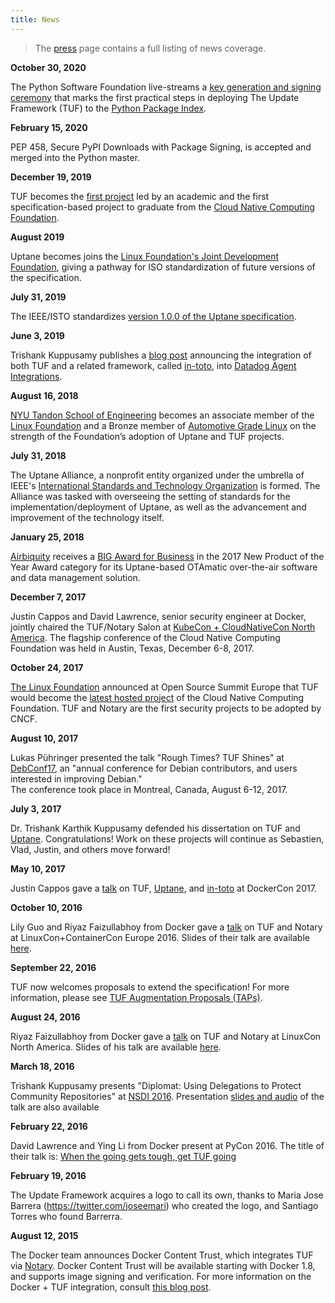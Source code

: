 ```yaml
---
title: News
---
```


> The [press](/press) page contains a full listing of news coverage.

**October 30, 2020**

The Python Software Foundation live-streams a [key generation and signing ceremony](https://www.youtube.com/watch?v=jjAq7S49eow&t=3078s) that marks the first practical steps in deploying The Update Framework (TUF) to the [Python Package Index](pypi.org).  

**February 15, 2020**

PEP 458, Secure PyPI Downloads with Package Signing, is accepted and merged into the Python master.

**December 19, 2019**

TUF becomes the [first project](https://engineering.nyu.edu/news/open-source-system-secure-software-updates-graduates-protect-leading-cloud-services) led by an academic and the first specification-based project to graduate from the [Cloud Native Computing Foundation](https://www.cncf.io/). 

**August 2019** 

Uptane becomes joins the [Linux Foundation's Joint Development Foundation](https://www.jointdevelopment.org/), giving
a pathway for ISO standardization of future versions of the specification.

**July 31, 2019** 

The IEEE/ISTO standardizes [version 1.0.0 of the Uptane specification](https://uptane.github.io/papers/ieee-isto-6100.1.0.0.uptane-standard.html).

**June 3, 2019**

Trishank Kuppusamy publishes a [blog post](https://www.datadoghq.com/blog/engineering/secure-publication-of-datadog-agent-integrations-with-tuf-and-in-toto/) announcing the integration of both TUF and a related framework, called [in-toto](https://in-toto.io/), into [Datadog Agent Integrations](https://docs.datadoghq.com/getting_started/integrations/).

**August 16, 2018** 

[NYU Tandon School of Engineering](https://engineering.nyu.edu/) becomes an associate member of the
[Linux Foundation](https://www.linuxfoundation.org/) and a Bronze member of [Automotive Grade Linux](https://www.automotivelinux.org/) on the strength of the Foundation’s adoption of Uptane and TUF projects.


**July 31, 2018** 

The Uptane Alliance, a nonprofit entity organized under the umbrella of
IEEE's [International Standards and Technology Organization](https://ieee-isto.org/) is formed.
The Alliance was tasked with overseeing the setting of standards for the implementation/deployment of Uptane, as well as the advancement and improvement of the technology itself.

**January 25, 2018**

[Airbiquity](https://www.airbiquity.com) receives a [BIG Award for Business](https://www.airbiquity.com/news/press-releases/airbiquity-otamatic-named-2017-new-product-year-business-intelligence-group) in the 2017 New Product of the Year Award category for its
Uptane-based OTAmatic over-the-air software and data management solution.

**December 7, 2017**

Justin Cappos and David Lawrence, senior security engineer at Docker, jointly
chaired the TUF/Notary Salon at [KubeCon + CloudNativeCon North America](https://events17.linuxfoundation.org/events/kubecon-and-cloudnativecon-north-america/program/schedule). The flagship conference of the Cloud Native Computing Foundation
was held in Austin, Texas, December 6-8, 2017.

**October 24, 2017**

[The Linux Foundation](https://www.linuxfoundation.org/) announced at Open Source
Summit Europe that TUF would become the [latest hosted project](https://www.linuxfoundation.org/cloud-containers-virtualization/cncf-host-two-security-projects-notary-tuf-specification/) of the Cloud Native Computing Foundation.
TUF and Notary are the first security projects to be adopted by CNCF.


**August 10, 2017**

Lukas Pühringer presented the talk "Rough Times? TUF Shines" at [DebConf17](https://debconf17.debconf.org/talks/153/), an "annual conference for Debian contributors, and users interested in improving Debian."  
The conference took place in Montreal, Canada, August 6-12, 2017.


**July 3, 2017**

Dr. Trishank Karthik Kuppusamy defended his dissertation on TUF and
[Uptane](https://uptane.github.io).  Congratulations!  Work on these projects
will continue as Sebastien, Vlad, Justin, and others move forward!

**May 10, 2017**

Justin Cappos gave a
[talk](https://ssl.engineering.nyu.edu/blog/2017-04-24-DockerCon) on TUF,
[Uptane](https://uptane.github.io), and [in-toto](https://in-toto.io/) at
DockerCon 2017.

**October 10, 2016**

Lily Guo and Riyaz Faizullabhoy from Docker gave a
[talk](https://linuxconcontainerconeurope2016.sched.org/event/7oI1/software-update-security-when-the-going-gets-tough-get-tuf-going-riyaz-faizullabhoy-lily-guo-docker?iframe=no&w=i:100;&sidebar=yes&bg=no)
on TUF and Notary at LinuxCon+ContainerCon Europe 2016. Slides of their talk
are available
[here](https://schd.ws/hosted_files/linuxconcontainerconeurope2016/50/When%20the%20going%20gets%20tough%2C%20get%20TUF%20going%21%20Linuxcon%20EU.pdf).

**September 22, 2016**

TUF now welcomes proposals to extend the specification! For more information,
please see [TUF Augmentation Proposals
(TAPs)](https://github.com/theupdateframework/taps).

**August 24, 2016**

Riyaz Faizullabhoy from Docker gave a
[talk](https://lcccna2016.sched.org/event/7JWU/when-the-going-gets-tough-get-tuf-going-riyaz-faizullabhoy-docker)
on TUF and Notary at LinuxCon North America.  Slides of his talk are available
[here](https://events.linuxfoundation.org/events/linuxcon-north-america/program/slides).

**March 18, 2016**

Trishank Kuppusamy presents "Diplomat: Using Delegations to Protect Community
Repositories" at [NSDI 2016](https://www.usenix.org/conference/nsdi16). Presentation
[slides and audio](https://www.usenix.org/node/194973) of the talk are also available


**February 22, 2016**

David Lawrence and Ying Li from Docker present at PyCon 2016.  The title
of their talk is: [When the going gets tough, get TUF going](https://us.pycon.org/2016/schedule/presentation/2187/)

**February 19, 2016**

The Update Framework acquires a logo to call its own, thanks to Maria
Jose Barrera (https://twitter.com/joseemari) who created the logo, and
Santiago Torres who found Barrerra.


**August 12, 2015**

The Docker team announces Docker Content Trust, which
integrates TUF via [Notary](https://github.com/docker/notary).  Docker
Content Trust will be available starting with Docker 1.8, and supports image
signing and verification.  For more information on the Docker + TUF
integration, consult [this blog post](https://blog.docker.com/2015/08/content-trust-docker-1-8).
